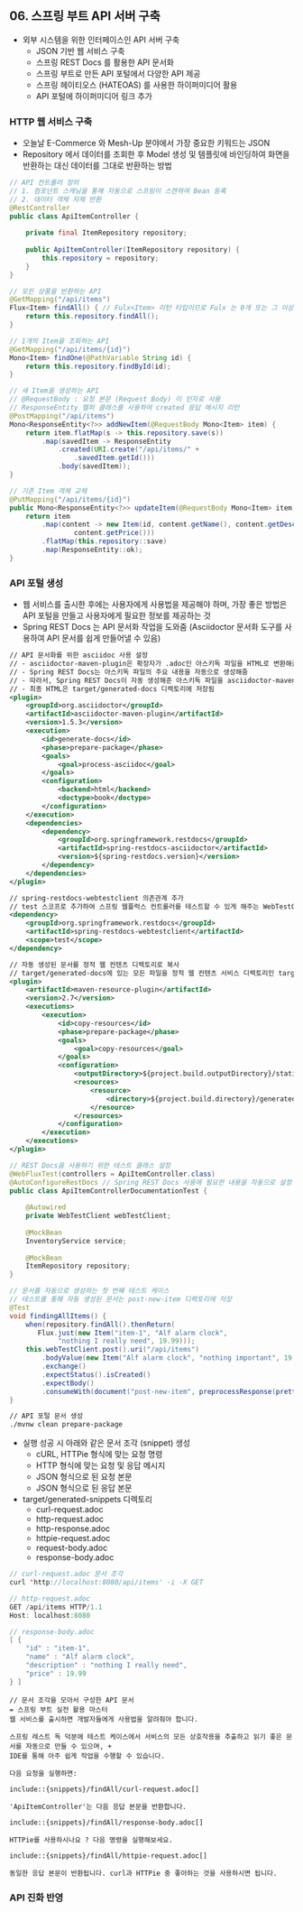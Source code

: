 ## 06. 스프링 부트 API 서버 구축

- 외부 시스템을 위한 인터페이스인 API 서버 구축
    - JSON 기반 웹 서비스 구축
    - 스프링 REST Docs 를 활용한 API 문서화
    - 스프링 부트로 만든 API 포털에서 다양한 API 제공
    - 스프링 헤이티오스 (HATEOAS) 를 사용한 하이퍼미디어 활용
    - API 포털에 하이퍼미디어 링크 추가
    
### HTTP 웹 서비스 구축

- 오늘날 E-Commerce 와 Mesh-Up 분야에서 가장 중요한 키워드는 JSON 
- Repository 에서 데이터를 조회한 후 Model 생성 및 템플릿에 바인딩하여 화면을 반환하는 대신 데이터를 그대로 반환하는 방법

````java
// API 컨트롤러 정의
// 1. 컴포넌트 스캐닝을 통해 자동으로 스프링이 스캔하여 Bean 등록
// 2. 데이터 객체 자체 반환 
@RestController 
public class ApiItemController {
    
    private final ItemRepository repository;
    
    public ApiItemController(ItemRepository repository) {
        this.repository = repository;
    }
}
```` 
    
````java
// 모든 상품을 반환하는 API
@GetMapping("/api/items")
Flux<Item> findAll() { // Fulx<Item> 리턴 타입이므로 Fulx 는 0개 또는 그 이상의 Item 객체가 JSON 구조로 직렬화 돼서 응답 본문에 기록
    return this.repository.findAll();
}
````

````java
// 1개의 Item을 조회하는 API
@GetMapping("/api/items/{id}")
Mono<Item> findOne(@PathVariable String id) {
    return this.repository.findById(id);
}
````

````java
// 새 Item을 생성하는 API
// @RequestBody : 요청 본문 (Request Body) 이 인자로 사용
// ResponseEntity 헬퍼 클래스를 사용하여 created 응답 메시지 리턴
@PostMapping("/api/items")
Mono<ResponseEntity<?>> addNewItem(@RequestBody Mono<Item> item) {
    return item.flatMap(s -> this.repository.save(s))
        .map(savedItem -> ResponseEntity
            .created(URI.create("/api/items/" +
                .savedItem.getId()))
            .body(savedItem));
}
````

````java
// 기존 Item 객체 교체
@PutMapping("/api/items/{id}") 
public Mono<ResponseEntity<?>> updateItem(@RequestBody Mono<Item> item, @PathVariable String id) {
    return item
        .map(content -> new Item(id, content.getName(), content.getDescription(),
                content.getPrice()))
        .flatMap(this.repository::save)
        .map(ResponseEntity::ok);
}
````

### API 포털 생성
- 웹 서비스를 출시한 후에는 사용자에게 사용법을 제공해야 하며, 가장 좋은 방법은 API 포털을 만들고 사용자에게 필요한 정보를 제공하는 것
- Spring REST Docs 는 API 문서화 작업을 도와줌 (Asciidoctor 문서화 도구를 사용하여 API 문서를 쉽게 만들어낼 수 있음)

````xml
// API 문서화를 위한 asciidoc 사용 설정
// - asciidoctor-maven-plugin은 확장자가 .adoc인 아스키독 파일을 HTML로 변환해줌
// - Spring REST Docs는 아스키독 파일의 주요 내용을 자동으로 생성해줌
// - 따라서, Spring REST Docs이 자동 생성해준 아스키독 파일을 asciidoctor-maven-plugin이 HTML 로 만들어줌
// - 최종 HTML은 target/generated-docs 디렉토리에 저장됨
<plugin>
    <groupId>org.asciidoctor</groupId>
    <artifactId>asciidoctor-maven-plugin</artifactId>
    <version>1.5.3</version>
    <execution>
        <id>generate-docs</id>
        <phase>prepare-package</phase>
        <goals>
            <goal>process-asciidoc</goal>
        </goals>
        <configuration>
            <backend>html</backend>
            <doctype>book</doctype>
        </configuration>
    </execution>
    <dependencies>
        <dependency>
            <groupId>org.springframework.restdocs</groupId>
            <artifactId>spring-restdocs-asciidoctor</artifactId>
            <version>${spring-restdocs.version}</version>
        </dependency>
    </dependencies>
</plugin>
````

````xml
// spring-restdocs-webtestclient 의존관계 추가
// test 스코프로 추가하여 스프링 웹플럭스 컨트롤러를 테스트할 수 있게 해주는 WebTestClient에 스프링 REST Docs 기능 추가
<dependency>
    <groupId>org.springframework.restdocs</groupId>
    <artifactId>spring-restdocs-webtestclient</artifactId>
    <scope>test</scope>
</dependency>
````

````xml
// 자동 생성된 문서를 정적 웹 컨텐츠 디렉토리로 복사
// target/generated-docs에 있는 모든 파일을 정적 웹 컨텐츠 서비스 디렉토리인 target/classes/static/docs로 복사
<plugin>
    <artifactId>maven-resource-plugin</artifactId>
    <version>2.7</version>
    <executions>
        <execution>
            <id>copy-resources</id>
            <phase>prepare-package</phase>
            <goals>
                <goal>copy-resources</goal>
            </goals>
            <configuration>
                <outputDirectory>${project.build.outputDirectory}/static/docs</outputDirectory>
                <resources>
                    <resource>
                        <directory>${project.build.directory}/generated-docs</directory>
                    </resource>
                </resources>
            </configuration>
        </execution>
    </executions>
</plugin>
````

````java
// REST Docs을 사용하기 위한 테스트 클래스 설정
@WebFluxTest(controllers = ApiItemController.class)
@AutoConfigureRestDocs // Spring REST Docs 사용에 필요한 내용을 자동으로 설정
public class ApiItemControllerDocumentationTest {
    
    @Autowired
    private WebTestClient webTestClient;
    
    @MockBean
    InventoryService service;
    
    @MockBean
    ItemRepository repository;
}
````

````java
// 문서를 자동으로 생성하는 첫 번째 테스트 케이스
// 테스트를 통해 자동 생성된 문서는 post-new-item 디렉토리에 저장
@Test
void findingAllItems() {
    when(repository.findAll().thenReturn(
       Flux.just(new Item("item-1", "Alf alarm clock",
            "nothing I really need", 19.99)));
    this.webTestClient.post().uri("/api/items")
        .bodyValue(new Item("Alf alarm clock", "nothing important", 19.99))
        .exchange()
        .expectStatus().isCreated()
        .expectBody()
        .consumeWith(document("post-new-item", preprocessResponse(prettyPrint())));
}
````

````xml
// API 포털 문서 생성
./mvnw clean prepare-package
````
- 실행 성공 시 아래와 같은 문서 조각 (snippet) 생성
    - cURL, HTTPie 형식에 맞는 요청 명령
    - HTTP 형식에 맞는 요청 및 응답 메시지
    - JSON 형식으로 된 요청 본문
    - JSON 형식으로 된 응답 본문
- target/generated-snippets 디렉토리 
    - curl-request.adoc
    - http-request.adoc
    - http-response.adoc
    - httpie-request.adoc
    - request-body.adoc
    - response-body.adoc
    
````java
// curl-request.adoc 문서 조각
curl 'http://localhost:8080/api/items' -i -X GET
````

````java
// http-request.adoc
GET /api/items HTTP/1.1
Host: localhost:8080
````

````java
// response-body.adoc 
[ {
    "id" : "item-1",
    "name" : "Alf alarm clock",
    "description" : "nothing I really need",
    "price" : 19.99 
} ]
````

````text
// 문서 조각을 모아서 구성한 API 문서
= 스프링 부트 실전 활용 마스터
웹 서비스를 출시하면 개발자들에게 사용법을 알려줘야 합니다.

스프링 레스트 독 덕분에 테스트 케이스에서 서비스의 모든 상호작용을 추출하고 읽기 좋은 문서를 자동으로 만들 수 있으며, +
IDE를 통해 아주 쉽게 작업을 수행할 수 있습니다.

다음 요청을 실행하면:

include::{snippets}/findAll/curl-request.adoc[]

'ApiItemController'는 다음 응답 본문을 반환합니다.

include::{snippets}/findAll/response-body.adoc[]

HTTPie를 사용하시나요 ? 다음 명령을 실행해보세요.

include::{snippets}/findAll/httpie-request.adoc[]

동일한 응답 본문이 반환됩니다. curl과 HTTPie 중 좋아하는 것을 사용하시면 됩니다.

````

### API 진화 반영

